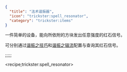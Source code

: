 ```json
{
  "title": "法术谐振器",
  "icon": "trickster:spell_resonator",
  "category": "trickster:items"
}
```

一件简单的设备，能向所依附的方块发出任意强度的红石信号。


可分别通过[谐振之技巧](^trickster:ploys/block#12)和[谐振之辑流](^trickster:delusions_ingresses/block#5)配置与查询其红石信号。

;;;;;

<recipe;trickster:spell_resonator>
